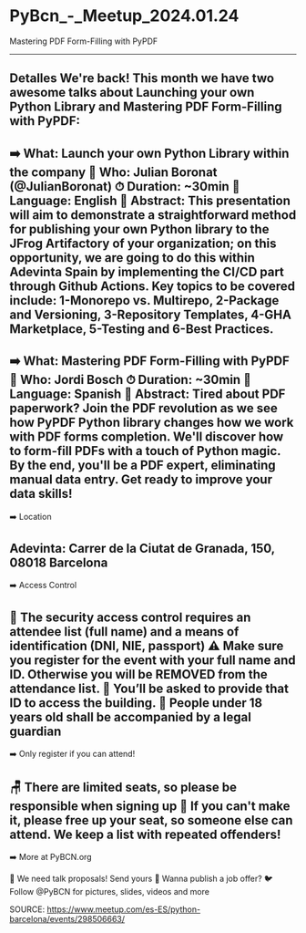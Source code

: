 # PyBcn_-_Meetup_2024.01.24
Mastering PDF Form-Filling with PyPDF

---

Detalles
We're back! This month we have two awesome talks about Launching your own Python Library and Mastering PDF Form-Filling with PyPDF:
----

➡️ What: Launch your own Python Library within the company
📢 Who: Julian Boronat (@JulianBoronat)
⏱ Duration: ~30min
👅 Language: English
🧐 Abstract: This presentation will aim to demonstrate a straightforward method for publishing your own Python library to the JFrog Artifactory of your organization; on this opportunity, we are going to do this within Adevinta Spain by implementing the CI/CD part through Github Actions. Key topics to be covered include: 1-Monorepo vs. Multirepo, 2-Package and Versioning, 3-Repository Templates, 4-GHA Marketplace, 5-Testing and 6-Best Practices.
----

➡️ What: Mastering PDF Form-Filling with PyPDF
📢 Who: Jordi Bosch
⏱ Duration: ~30min
👅 Language: Spanish
🧐 Abstract: Tired about PDF paperwork? Join the PDF revolution as we see how PyPDF Python library changes how we work with PDF forms completion. We'll discover how to form-fill PDFs with a touch of Python magic. By the end, you'll be a PDF expert, eliminating manual data entry. Get ready to improve your data skills!
----
➡️ Location

Adevinta: Carrer de la Ciutat de Granada, 150, 08018 Barcelona
----
➡️ Access Control

🛂 The security access control requires an attendee list (full name) and a means of identification (DNI, NIE, passport)
⚠️ Make sure you register for the event with your full name and ID. Otherwise you will be REMOVED from the attendance list.
🪪 You’ll be asked to provide that ID to access the building.
🚸 People under 18 years old shall be accompanied by a legal guardian
----
➡️ Only register if you can attend!

🪑 There are limited seats, so please be responsible when signing up
🚷 If you can't make it, please free up your seat, so someone else can attend. We keep a list with repeated offenders!
----
➡️ More at PyBCN.org

📢 We need talk proposals! Send yours
🦄 Wanna publish a job offer?
🐦 Follow @PyBCN for pictures, slides, videos and more

SOURCE: https://www.meetup.com/es-ES/python-barcelona/events/298506663/
